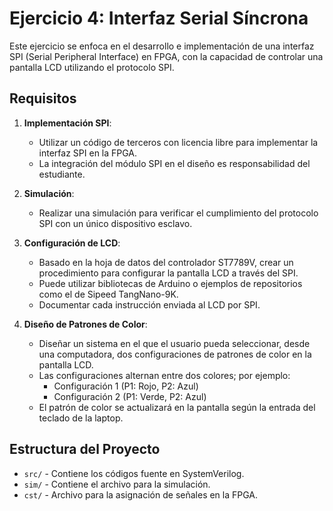 # Ejercicio 4: Interfaz Serial Síncrona

Este ejercicio se enfoca en el desarrollo e implementación de una interfaz SPI (Serial Peripheral Interface) en FPGA, con la capacidad de controlar una pantalla LCD utilizando el protocolo SPI.

## Requisitos

1. **Implementación SPI**:
   - Utilizar un código de terceros con licencia libre para implementar la interfaz SPI en la FPGA.
   - La integración del módulo SPI en el diseño es responsabilidad del estudiante.

2. **Simulación**:
   - Realizar una simulación para verificar el cumplimiento del protocolo SPI con un único dispositivo esclavo.

3. **Configuración de LCD**:
   - Basado en la hoja de datos del controlador ST7789V, crear un procedimiento para configurar la pantalla LCD a través del SPI.
   - Puede utilizar bibliotecas de Arduino o ejemplos de repositorios como el de Sipeed TangNano-9K.
   - Documentar cada instrucción enviada al LCD por SPI.

4. **Diseño de Patrones de Color**:
   - Diseñar un sistema en el que el usuario pueda seleccionar, desde una computadora, dos configuraciones de patrones de color en la pantalla LCD.
   - Las configuraciones alternan entre dos colores; por ejemplo:
     - Configuración 1 (P1: Rojo, P2: Azul)
     - Configuración 2 (P1: Verde, P2: Azul)
   - El patrón de color se actualizará en la pantalla según la entrada del teclado de la laptop.

## Estructura del Proyecto

- `src/` - Contiene los códigos fuente en SystemVerilog.
- `sim/` - Contiene el archivo para la simulación.
- `cst/` - Archivo para la asignación de señales en la FPGA.
